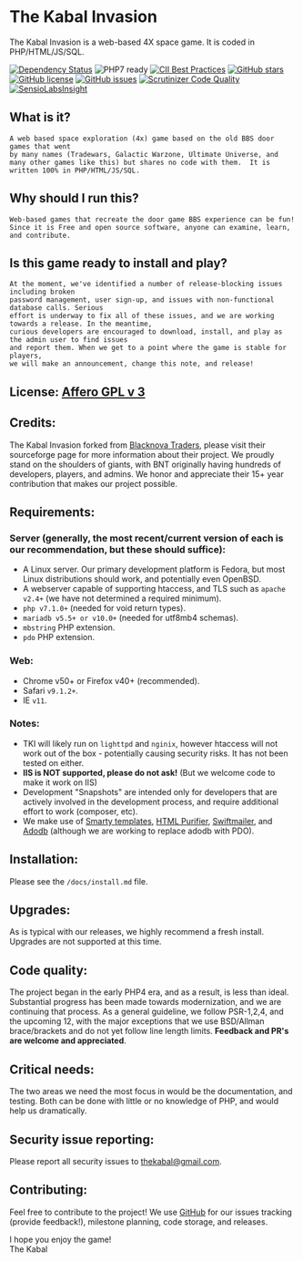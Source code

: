 # The Kabal Invasion

The Kabal Invasion is a web-based 4X space game. It is coded in PHP/HTML/JS/SQL.

[![Dependency Status](https://www.versioneye.com/user/projects/57796f3468ee07003cb5d764/badge.svg?style=flat-square)](https://www.versioneye.com/user/projects/57796f3468ee07003cb5d764)
![PHP7 ready](https://img.shields.io/badge/PHP7-ready-green.svg)
[![CII Best Practices](https://bestpractices.coreinfrastructure.org/projects/124/badge)](https://bestpractices.coreinfrastructure.org/projects/124)
[![GitHub stars](https://img.shields.io/github/stars/thekabal/tki.svg)](https://github.com/thekabal/tki/stargazers)
[![GitHub license](https://img.shields.io/badge/license-AGPL-blue.svg)](https://www.gnu.org/licenses/agpl-3.0.html)
[![GitHub issues](https://img.shields.io/github/issues/thekabal/tki.svg)](https://github.com/thekabal/tki/issues)
[![Scrutinizer Code Quality](https://scrutinizer-ci.com/g/thekabal/tki/badges/quality-score.png?b=master)](https://scrutinizer-ci.com/g/thekabal/tki/?branch=master)
[![SensioLabsInsight](https://insight.sensiolabs.com/projects/1efef371-bff2-4809-a330-5470a0e7b9fa/mini.png)](https://insight.sensiolabs.com/projects/1efef371-bff2-4809-a330-5470a0e7b9fa)

## What is it?
    A web based space exploration (4x) game based on the old BBS door games that went
    by many names (Tradewars, Galactic Warzone, Ultimate Universe, and
    many other games like this) but shares no code with them.  It is
    written 100% in PHP/HTML/JS/SQL.

## Why should I run this?
    Web-based games that recreate the door game BBS experience can be fun!
    Since it is Free and open source software, anyone can examine, learn, and contribute.

## Is this game ready to install and play?
    At the moment, we've identified a number of release-blocking issues including broken
    password management, user sign-up, and issues with non-functional database calls. Serious
    effort is underway to fix all of these issues, and we are working towards a release. In the meantime,
    curious developers are encouraged to download, install, and play as the admin user to find issues
    and report them. When we get to a point where the game is stable for players,
    we will make an announcement, change this note, and release!
    
## License: [Affero GPL v 3](https://www.gnu.org/licenses/agpl-3.0.en.html)

## Credits:
The Kabal Invasion forked from [Blacknova Traders](https://sourceforge.net/projects/blacknova/), please visit their sourceforge page for more information about their project. We proudly stand on the shoulders of giants, with BNT originally having hundreds of developers, players, and admins. We honor and appreciate their 15+ year contribution that makes our project possible.

## Requirements:

### Server (generally, the most recent/current version of each is our recommendation, but these should suffice):
- A Linux server. Our primary development platform is Fedora, but most Linux distributions should work, and potentially even OpenBSD.
- A webserver capable of supporting htaccess, and TLS such as `apache v2.4+` (we have not determined a required minimum).
- `php v7.1.0+` (needed for void return types).
- `mariadb v5.5+ or v10.0+` (needed for utf8mb4 schemas).
- `mbstring` PHP extension.
- `pdo` PHP extension.

### Web:
- Chrome v50+ or Firefox v40+ (recommended).
- Safari `v9.1.2+`.
- IE `v11`.

### Notes:
- TKI will likely run on `lighttpd` and `nginix`, however htaccess will not work out of the box - potentially causing security risks. It has not been tested on either. 
- **IIS is NOT supported, please do not ask!** (But we welcome code to make it work on IIS)
- Development "Snapshots" are intended only for developers that are actively involved in the development process, and require additional effort to work (composer, etc).
- We make use of [Smarty templates](http://www.smarty.net/), [HTML Purifier](http://htmlpurifier.org/), [Swiftmailer](http://swiftmailer.org/), and [Adodb](http://adodb.org/dokuwiki/doku.php) (although we are working to replace adodb with PDO).

## Installation:
Please see the `/docs/install.md` file.

## Upgrades:
As is typical with our releases, we highly recommend a fresh install. Upgrades are not supported at this time.

## Code quality:
The project began in the early PHP4 era, and as a result, is less than ideal. Substantial progress has been made towards modernization, and we are continuing that process. As a general guideline, we follow PSR-1,2,4, and the upcoming 12, with the major exceptions that we use BSD/Allman brace/brackets and do not yet follow line length limits. **Feedback and PR's are welcome and appreciated**.

## Critical needs:
The two areas we need the most focus in would be the documentation, and testing. Both can be done with little or no knowledge of PHP, and would help us dramatically.

## Security issue reporting:
Please report all security issues to thekabal@gmail.com.

## Contributing:
Feel free to contribute to the project! We use [GitHub](https://github.com/thekabal/tki/) for our issues tracking (provide feedback!), milestone planning, code storage, and releases.

I hope you enjoy the game!
<br>The Kabal
